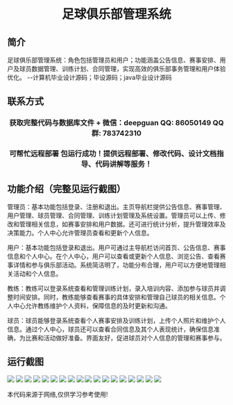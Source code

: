 <p><h1 align="center">足球俱乐部管理系统</h1></p>

## 简介
足球俱乐部管理系统：角色包括管理员和用户；功能涵盖公告信息、赛事安排、用户及球员数据管理、训练计划、合同管理，实现高效的俱乐部事务管理和用户体验优化。    --计算机毕业设计源码；毕设源码；java毕业设计源码


## 联系方式
<p><h3 align="center">获取完整代码与数据库文件 + 微信：deepguan QQ: 86050149 QQ群: 783742310</h3></p>
<p><h3 align="center">可帮忙远程部署 包运行成功！提供远程部署、修改代码、设计文档指导、代码讲解等服务！</h3></p>

## 功能介绍（完整见运行截图）
管理员：基本功能包括登录、注册和退出。主页导航栏提供公告信息、赛事管理、用户管理、球员管理、合同管理、训练计划管理及系统设置。管理员可以上传、修改和管理相关信息，如赛事安排和用户数据。还可进行统计分析，提升管理效率及决策能力。个人中心允许管理员查看和更新个人信息。

用户：基本功能包括登录和退出。用户可通过主导航栏访问首页、公告信息、赛事信息和个人中心。在个人中心，用户可以查看或更新个人信息、浏览公告、查看赛事详情和参与俱乐部活动。系统简洁明了，功能分布合理，用户可以方便地管理相关活动和个人信息。

教练：教练可以登录系统查看和管理训练计划，录入培训内容、添加参与球员并调整时间安排。同时，教练能够查看赛事的具体安排和管理自己球员的相关信息。个人中心允许教练维护个人资料，保障信息的及时更新和沟通。

球员：球员能够登录系统查看个人赛事安排及训练计划，上传个人照片和维护个人信息。通过个人中心，球员还可以查看合同信息及其个人表现统计，确保信息准确，为比赛和活动做好准备。界面友好，促进球员对个人信息的管理和赛事参与。


## 运行截图
![](https://bs-1329754181.cos.ap-shanghai.myqcloud.com/spring/FootballClubManagementSystem/img/001.jpg)
![](https://bs-1329754181.cos.ap-shanghai.myqcloud.com/spring/FootballClubManagementSystem/img/002.jpg)
![](https://bs-1329754181.cos.ap-shanghai.myqcloud.com/spring/FootballClubManagementSystem/img/003.jpg)
![](https://bs-1329754181.cos.ap-shanghai.myqcloud.com/spring/FootballClubManagementSystem/img/004.jpg)
![](https://bs-1329754181.cos.ap-shanghai.myqcloud.com/spring/FootballClubManagementSystem/img/005.jpg)
![](https://bs-1329754181.cos.ap-shanghai.myqcloud.com/spring/FootballClubManagementSystem/img/006.jpg)
![](https://bs-1329754181.cos.ap-shanghai.myqcloud.com/spring/FootballClubManagementSystem/img/007.jpg)
![](https://bs-1329754181.cos.ap-shanghai.myqcloud.com/spring/FootballClubManagementSystem/img/008.jpg)
![](https://bs-1329754181.cos.ap-shanghai.myqcloud.com/spring/FootballClubManagementSystem/img/009.jpg)
![](https://bs-1329754181.cos.ap-shanghai.myqcloud.com/spring/FootballClubManagementSystem/img/010.jpg)
![](https://bs-1329754181.cos.ap-shanghai.myqcloud.com/spring/FootballClubManagementSystem/img/011.jpg)
![](https://bs-1329754181.cos.ap-shanghai.myqcloud.com/spring/FootballClubManagementSystem/img/012.jpg)
![](https://bs-1329754181.cos.ap-shanghai.myqcloud.com/spring/FootballClubManagementSystem/img/013.jpg)
![](https://bs-1329754181.cos.ap-shanghai.myqcloud.com/spring/FootballClubManagementSystem/img/014.jpg)
![](https://bs-1329754181.cos.ap-shanghai.myqcloud.com/spring/FootballClubManagementSystem/img/015.jpg)
![](https://bs-1329754181.cos.ap-shanghai.myqcloud.com/spring/FootballClubManagementSystem/img/016.jpg)
![](https://bs-1329754181.cos.ap-shanghai.myqcloud.com/spring/FootballClubManagementSystem/img/017.jpg)
![](https://bs-1329754181.cos.ap-shanghai.myqcloud.com/spring/FootballClubManagementSystem/img/018.jpg)

<p>本代码来源于网络,仅供学习参考使用!</p>
